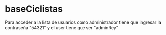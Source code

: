 # baseCiclistas

Para acceder a la lista de usuarios como administrador tiene que ingresar la contraseña "54321" y el user tiene que ser "adminRey"
